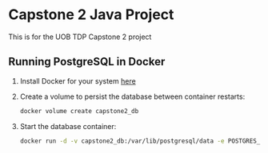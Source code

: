 # Capstone 2 Java Project

This is for the UOB TDP Capstone 2 project

## Running PostgreSQL in Docker

1. Install Docker for your system [here](http://www.docker.com)

2. Create a volume to persist the database between container restarts:

   ```bash
   docker volume create capstone2_db
   ```

3. Start the database container:

   ```bash
   docker run -d -v capstone2_db:/var/lib/postgresql/data -e POSTGRES_USER=capstone2 -e POSTGRES_PASSWORD=password -e POSTGRES_DB=capstone2 -p 5432:5432 --name capstone2_db postgres
   ```
